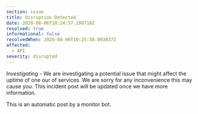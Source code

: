 ```yaml
---
section: issue
title: Disruption Detected
date: 2020-08-06T10:24:57.199710Z
resolved: true
informational: false
resolvedWhen: 2020-08-06T10:25:58.093037Z
affected:
  - API
severity: disrupted
---
```

*Investigating* - We are investigating a potential issue that might affect the uptime of one our of services. We are sorry for any inconvenience this may cause you. This incident post will be updated once we have more information.

This is an automatic post by a monitor bot.
        